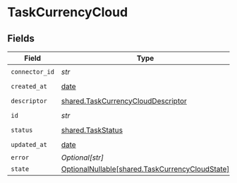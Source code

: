 # TaskCurrencyCloud


## Fields

| Field                                                                                            | Type                                                                                             | Required                                                                                         | Description                                                                                      |
| ------------------------------------------------------------------------------------------------ | ------------------------------------------------------------------------------------------------ | ------------------------------------------------------------------------------------------------ | ------------------------------------------------------------------------------------------------ |
| `connector_id`                                                                                   | *str*                                                                                            | :heavy_check_mark:                                                                               | N/A                                                                                              |
| `created_at`                                                                                     | [date](https://docs.python.org/3/library/datetime.html#date-objects)                             | :heavy_check_mark:                                                                               | N/A                                                                                              |
| `descriptor`                                                                                     | [shared.TaskCurrencyCloudDescriptor](../../models/shared/taskcurrencyclouddescriptor.md)         | :heavy_check_mark:                                                                               | N/A                                                                                              |
| `id`                                                                                             | *str*                                                                                            | :heavy_check_mark:                                                                               | N/A                                                                                              |
| `status`                                                                                         | [shared.TaskStatus](../../models/shared/taskstatus.md)                                           | :heavy_check_mark:                                                                               | N/A                                                                                              |
| `updated_at`                                                                                     | [date](https://docs.python.org/3/library/datetime.html#date-objects)                             | :heavy_check_mark:                                                                               | N/A                                                                                              |
| `error`                                                                                          | *Optional[str]*                                                                                  | :heavy_minus_sign:                                                                               | N/A                                                                                              |
| `state`                                                                                          | [OptionalNullable[shared.TaskCurrencyCloudState]](../../models/shared/taskcurrencycloudstate.md) | :heavy_minus_sign:                                                                               | N/A                                                                                              |